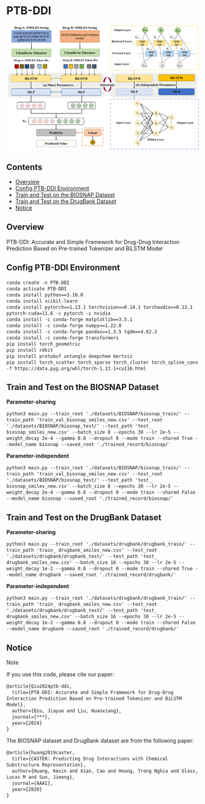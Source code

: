 # PTB-DDI

![](https://github.com/drunkprogrammer/PTB-DDI/blob/main/Overall-Architecture.png)

## Contents

- [Overview](#Overview)
- [Config PTB-DDI Environment](#Config-PTB-DDI-Environment)
- [Train and Test on the BIOSNAP Dataset](#Train-and-Test-on-the-BIOSNAP-dataset)
- [Train and Test on the DrugBank Dataset](#Train-and-Test-on-the-DrugBank-dataset)
- [Notice](#Notice)

## Overview 

PTB-DDI: Accurate and Simple Framework for Drug-Drug Interaction Prediction Based on Pre-trained Tokenizer and BiLSTM Model


## Config PTB-DDI Environment

```
conda create -n PTB-DDI
conda activate PTB-DDI
conda install python==3.10.0
conda install scikit-learn
conda install pytorch==1.13.1 torchvision==0.14.1 torchaudio==0.13.1 pytorch-cuda=11.6 -c pytorch -c nvidia 
conda install -c conda-forge matplotlib==3.5.1
conda install -c conda-forge numpy==1.22.0
conda install -c conda-forge pandas==1.3.5 tqdm==4.62.3 
conda install -c conda-forge transformers
pip install torch_geometric
pip install rdkit
pip install protobuf untangle deepchem bertviz
pip install torch_scatter torch_sparse torch_cluster torch_spline_conv -f https://data.pyg.org/whl/torch-1.13.1+cu116.html
```


## Train and Test on the BIOSNAP Dataset

**Parameter-sharing**
```
python3 main.py --train_root './datasets/BIOSNAP/biosnap_train/' --train_path 'train_val_biosnap_smiles_new.csv' --test_root './datasets/BIOSNAP/biosnap_test/' --test_path 'test_ biosnap_smiles_new.csv' --batch_size 8 --epochs 30 --lr 2e-5 --weight_decay 2e-4 --gamma 0.8 --dropout 0 --mode train --shared True --model_name biosnap --saved_root './trained_record/biosnap/'
```


**Parameter-independent**
```
python3 main.py --train_root './datasets/BIOSNAP/biosnap_train/' --train_path 'train_val_biosnap_smiles_new.csv' --test_root './datasets/BIOSNAP/biosnap_test/' --test_path 'test_ biosnap_smiles_new.csv' --batch_size 8 --epochs 30 --lr 2e-5 --weight_decay 2e-4 --gamma 0.8 --dropout 0 --mode train --shared False --model_name biosnap --saved_root './trained_record/biosnap/'
```

<!--### Test using our best model

**Parameter-sharing**
```
python3 test.py --test_root './datasets/BIOSNAP/biosnap_test/' --test_path 'test_ biosnap_smiles_new.csv' --batch_size 8 --epochs 30 --lr 2e-5 --weight_decay 2e-4 --gamma 0.8 --dropout 0 --mode test --shared True --model_name biosnap --saved_root './trained_record/biosnap/' --load_model_path './trained_record/biosnap/parameter_sharing/'
```

**Parameter-independent**
```
python3 test.py --test_root './datasets/BIOSNAP/biosnap_test/' --test_path 'test_ biosnap_smiles_new.csv' --batch_size 8 --epochs 30 --lr 2e-5 --weight_decay 2e-4 --gamma 0.8 --dropout 0 --mode test --shared True --model_name biosnap --saved_root './trained_record/biosnap/' --load_model_path './trained_record/biosnap/parameter_independent/'
```
-->

## Train and Test on the DrugBank Dataset

**Parameter-sharing**
```
python3 main.py --train_root './datasets/drugbank/drugbank_train/' --train_path 'train_ drugbank_smiles_new.csv' --test_root './datasets/drugbank/drugbank_test/' --test_path 'test_ drugbank_smiles_new.csv' --batch_size 16 --epochs 30 --lr 2e-5 --weight_decay 1e-2 --gamma 0.8 --dropout 0 --mode train --shared True --model_name drugbank --saved_root './trained_record/drugbank/'
```


**Parameter-independent**
```
python3 main.py --train_root './datasets/drugbank/drugbank_train/' --train_path 'train_ drugbank_smiles_new.csv' --test_root './datasets/drugbank/drugbank_test/' --test_path 'test_ drugbank_smiles_new.csv' --batch_size 16 --epochs 30 --lr 2e-5 --weight_decay 1e-2 --gamma 0.8 --dropout 0 --mode train --shared False --model_name drugbank --saved_root './trained_record/drugbank/'
```



<!-- ### Test using our best model

**Parameter-sharing**
```
python3 ddi2013.py --test_root './datasets/drugbank/drugbank_test/' --test_path 'test_ drugbank_smiles_new.csv' --batch_size 16 --lr 2e-5 --weight_decay 1e-2 --gamma 0.8 --dropout 0 --mode test --shared True --model_name drugbank --saved_root './trained_record/drugbank/' --load_model_path './trained_record/drugbank/parameter_sharing/'
```

**Parameter-independent**
```
python3 ddi2013.py --test_root './datasets/drugbank/drugbank_test/' --test_path 'test_ drugbank_smiles_new.csv' --batch_size 16 --lr 2e-5 --weight_decay 1e-2 --gamma 0.8 --dropout 0 --mode test --shared True --model_name drugbank --saved_root './trained_record/drugbank/' --load_model_path './trained_record/drugbank/parameter_independent/'
```
-->

## Notice
> [!NOTE]
> If you use this code, please cite our paper:
```
@article{Qiu2024ptb-ddi,
  title={PTB-DDI: Accurate and Simple Framework for Drug-Drug Interaction Prediction Based on Pre-trained Tokenizer and BiLSTM Model},
  author={Qiu, Jiayue and Liu, Huanxiang},
  journal={***},
  year={2024}
}
```


The BIOSNAP dataset and DrugBank dataset are from the following paper:
```
@article{huang2019caster,
  title={CASTER: Predicting Drug Interactions with Chemical Substructure Representation},
  author={Huang, Kexin and Xiao, Cao and Hoang, Trong Nghia and Glass, Lucas M and Sun, Jimeng},
  journal={AAAI},
  year={2020}
}
```
